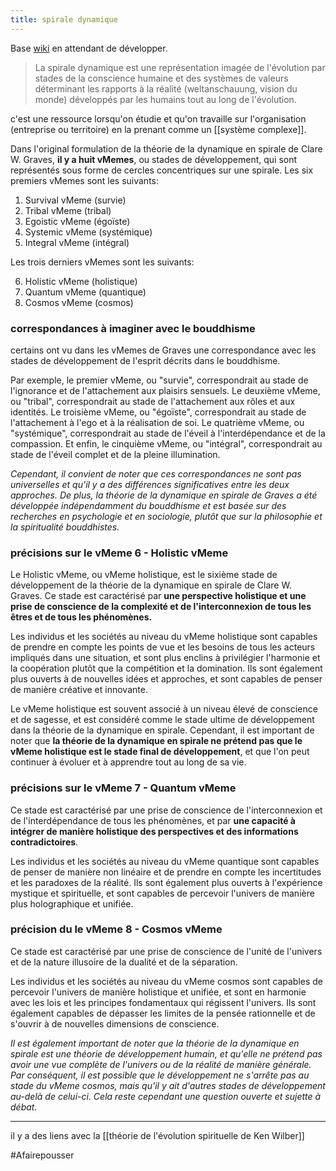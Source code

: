 ```yaml
---
title: spirale dynamique
---
```


Base [wiki](https://fr.wikipedia.org/wiki/Spirale_dynamique) en attendant de développer.

>La spirale dynamique est une représentation imagée de l'évolution par stades de la conscience humaine et des systèmes de valeurs déterminant les rapports à la réalité (weltanschauung, vision du monde) développés par les humains tout au long de l'évolution.

c'est une ressource lorsqu'on étudie et qu'on travaille sur l'organisation (entreprise ou territoire) en la prenant comme un [[système complexe]].

Dans l'original formulation de la théorie de la dynamique en spirale de Clare W. Graves, **il y a huit vMemes**, ou stades de développement, qui sont représentés sous forme de cercles concentriques sur une spirale. Les six premiers vMemes sont les suivants:

1.  Survival vMeme (survie)
2.  Tribal vMeme (tribal)
3.  Egoistic vMeme (égoïste)
4.  Systemic vMeme (systémique)
5.  Integral vMeme (intégral)

Les trois derniers vMemes sont les suivants:

6.  Holistic vMeme (holistique)
7.  Quantum vMeme (quantique)
8.  Cosmos vMeme (cosmos)

### correspondances à imaginer avec le bouddhisme

certains ont vu dans les vMemes de Graves une correspondance avec les stades de développement de l'esprit décrits dans le bouddhisme.

Par exemple, le premier vMeme, ou "survie", correspondrait au stade de l'ignorance et de l'attachement aux plaisirs sensuels. 
Le deuxième vMeme, ou "tribal", correspondrait au stade de l'attachement aux rôles et aux identités. 
Le troisième vMeme, ou "égoïste", correspondrait au stade de l'attachement à l'ego et à la réalisation de soi. 
Le quatrième vMeme, ou "systémique", correspondrait au stade de l'éveil à l'interdépendance et de la compassion. 
Et enfin, le cinquième vMeme, ou "intégral", correspondrait au stade de l'éveil complet et de la pleine illumination.

*Cependant, il convient de noter que ces correspondances ne sont pas universelles et qu'il y a des différences significatives entre les deux approches. De plus, la théorie de la dynamique en spirale de Graves a été développée indépendamment du bouddhisme et est basée sur des recherches en psychologie et en sociologie, plutôt que sur la philosophie et la spiritualité bouddhistes.*

### précisions sur le vMeme 6 - Holistic vMeme

Le Holistic vMeme, ou vMeme holistique, est le sixième stade de développement de la théorie de la dynamique en spirale de Clare W. Graves. Ce stade est caractérisé par **une perspective holistique et une prise de conscience de la complexité et de l'interconnexion de tous les êtres et de tous les phénomènes.**

Les individus et les sociétés au niveau du vMeme holistique sont capables de prendre en compte les points de vue et les besoins de tous les acteurs impliqués dans une situation, et sont plus enclins à privilégier l'harmonie et la coopération plutôt que la compétition et la domination. Ils sont également plus ouverts à de nouvelles idées et approches, et sont capables de penser de manière créative et innovante.

Le vMeme holistique est souvent associé à un niveau élevé de conscience et de sagesse, et est considéré comme le stade ultime de développement dans la théorie de la dynamique en spirale. Cependant, il est important de noter que **la théorie de la dynamique en spirale ne prétend pas que le vMeme holistique est le stade final de développement**, et que l'on peut continuer à évoluer et à apprendre tout au long de sa vie.

### précisions sur le vMeme 7 - Quantum vMeme

Ce stade est caractérisé par une prise de conscience de l'interconnexion et de l'interdépendance de tous les phénomènes, et par **une capacité à intégrer de manière holistique des perspectives et des informations contradictoires**.

Les individus et les sociétés au niveau du vMeme quantique sont capables de penser de manière non linéaire et de prendre en compte les incertitudes et les paradoxes de la réalité. Ils sont également plus ouverts à l'expérience mystique et spirituelle, et sont capables de percevoir l'univers de manière plus holographique et unifiée.

### précision du le vMeme 8 - Cosmos vMeme

Ce stade est caractérisé par une prise de conscience de l'unité de l'univers et de la nature illusoire de la dualité et de la séparation.

Les individus et les sociétés au niveau du vMeme cosmos sont capables de percevoir l'univers de manière holistique et unifiée, et sont en harmonie avec les lois et les principes fondamentaux qui régissent l'univers. Ils sont également capables de dépasser les limites de la pensée rationnelle et de s'ouvrir à de nouvelles dimensions de conscience.

*Il est également important de noter que la théorie de la dynamique en spirale est une théorie de développement humain, et qu'elle ne prétend pas avoir une vue complète de l'univers ou de la réalité de manière générale. Par conséquent, il est possible que le développement ne s'arrête pas au stade du vMeme cosmos, mais qu'il y ait d'autres stades de développement au-delà de celui-ci. Cela reste cependant une question ouverte et sujette à débat.*

---

il y a des liens avec la [[théorie de l'évolution spirituelle de Ken Wilber]]

#Afairepousser 
